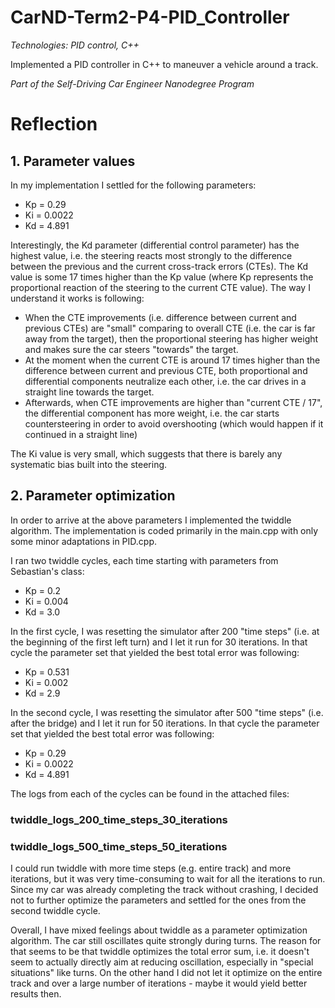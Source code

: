 # CarND-Term2-P4-PID_Controller

_Technologies: PID control, C++_

Implemented a PID controller in C++ to maneuver a vehicle around a track.

_Part of the Self-Driving Car Engineer Nanodegree Program_

# Reflection

## 1. Parameter values

In my implementation I settled for the following parameters:
* Kp = 0.29
* Ki = 0.0022
* Kd = 4.891

Interestingly, the Kd parameter (differential control parameter) has the highest value, i.e. the steering reacts most strongly to the difference between the previous and the current cross-track errors (CTEs). The Kd value is some 17 times higher than the Kp value (where Kp represents the proportional reaction of the steering to the current CTE value). The way I understand it works is following:
* When the CTE improvements (i.e. difference between current and previous CTEs) are "small" comparing to overall CTE (i.e. the car is far away from the target), then the proportional steering has higher weight and makes sure the car steers "towards" the target.
* At the moment when the current CTE is around 17 times higher than the difference between current and previous CTE, both proportional and differential components neutralize each other, i.e. the car drives in a straight line towards the target.
* Afterwards, when CTE improvements are higher than "current CTE / 17", the differential component has more weight, i.e. the car starts countersteering in order to avoid overshooting (which would happen if it continued in a straight line)

The Ki value is very small, which suggests that there is barely any systematic bias built into the steering.

## 2. Parameter optimization

In order to arrive at the above parameters I implemented the twiddle algorithm. The implementation is coded primarily in the main.cpp with only some minor adaptations in PID.cpp.

I ran two twiddle cycles, each time starting with parameters from Sebastian's class:
* Kp = 0.2
* Ki = 0.004
* Kd = 3.0

In the first cycle, I was resetting the simulator after 200 "time steps" (i.e. at the beginning of the first left turn) and I let it run for 30 iterations. In that cycle the parameter set that yielded the best total error was following:
* Kp = 0.531
* Ki = 0.002
* Kd = 2.9

In the second cycle, I was resetting the simulator after 500 "time steps" (i.e. after the bridge) and I let it run for 50 iterations. In that cycle the parameter set that yielded the best total error was following:
* Kp = 0.29
* Ki = 0.0022
* Kd = 4.891

The logs from each of the cycles can be found in the attached files:
### twiddle_logs_200_time_steps_30_iterations
### twiddle_logs_500_time_steps_50_iterations

I could run twiddle with more time steps (e.g. entire track) and more iterations, but it was very time-consuming to wait for all the iterations to run. Since my car was already completing the track without crashing, I decided not to further optimize the parameters and settled for the ones from the second twiddle cycle.

Overall, I have mixed feelings about twiddle as a parameter optimization algorithm. The car still oscillates quite strongly during turns. The reason for that seems to be that twiddle optimizes the total error sum, i.e. it doesn't seem to actually directly aim at reducing oscillation, especially in "special situations" like turns. On the other hand I did not let it optimize on the entire track and over a large number of iterations - maybe it would yield better results then.
